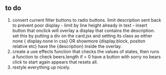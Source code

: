 ## to do

1.  convert current filter buttons to radio buttons.
    limit description sent back to prevent poor display - limit by line height already in text - insert button that onclick will overlay a display that contains the description. set this by putting a div on the card.jsx and setting its class as either none { display.none in css} OR showmore {display.block, positon relative etc} have the {description} inside the overlay.
2.  create a use effects function that checks the values of states, then runs a function to check beers.length if = 0 have a button with sorry no bears click to start again appears that resets all.
3.  restyle everything up nicely.
